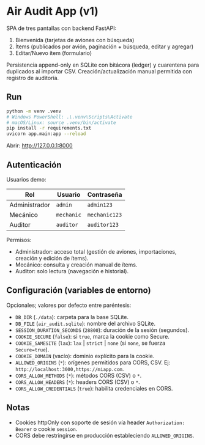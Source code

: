 # Air Audit App (v1)

SPA de tres pantallas con backend FastAPI:
1) Bienvenida (tarjetas de aviones con búsqueda)
2) Ítems (publicados por avión, paginación + búsqueda, editar y agregar)
3) Editar/Nuevo ítem (formulario)

Persistencia append-only en SQLite con bitácora (ledger) y cuarentena para duplicados al importar CSV. Creación/actualización manual permitida con registro de auditoría.

## Run
```bash
python -m venv .venv
# Windows PowerShell: .\.venv\Scripts\Activate
# macOS/Linux: source .venv/bin/activate
pip install -r requirements.txt
uvicorn app.main:app --reload
```
Abrir: http://127.0.0.1:8000

## Autenticación

Usuarios demo:

| Rol           | Usuario    | Contraseña    |
|---------------|------------|---------------|
| Administrador | `admin`    | `admin123`    |
| Mecánico      | `mechanic` | `mechanic123` |
| Auditor       | `auditor`  | `auditor123`  |

Permisos:
- Administrador: acceso total (gestión de aviones, importaciones, creación y edición de ítems).
- Mecánico: consulta y creación manual de ítems.
- Auditor: solo lectura (navegación e historial).

## Configuración (variables de entorno)

Opcionales; valores por defecto entre paréntesis:

- `DB_DIR` (`./data`): carpeta para la base SQLite.
- `DB_FILE` (`air_audit.sqlite`): nombre del archivo SQLite.
- `SESSION_DURATION_SECONDS` (`28800`): duración de la sesión (segundos).
- `COOKIE_SECURE` (`false`): si `true`, marca la cookie como Secure.
- `COOKIE_SAMESITE` (`lax`): `lax` | `strict` | `none` (si `none`, se fuerza `Secure=true`).
- `COOKIE_DOMAIN` (vacío): dominio explícito para la cookie.
- `ALLOWED_ORIGINS` (`*`): orígenes permitidos para CORS, CSV. Ej: `http://localhost:3000,https://miapp.com`.
- `CORS_ALLOW_METHODS` (`*`): métodos CORS (CSV) o `*`.
- `CORS_ALLOW_HEADERS` (`*`): headers CORS (CSV) o `*`.
- `CORS_ALLOW_CREDENTIALS` (`true`): habilita credenciales en CORS.

## Notas
- Cookies httpOnly con soporte de sesión vía header `Authorization: Bearer` o cookie `session`.
- CORS debe restringirse en producción estableciendo `ALLOWED_ORIGINS`.
